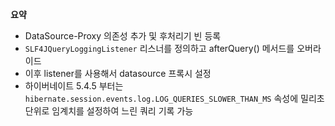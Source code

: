 **요약**
- DataSource-Proxy 의존성 추가 및 후처리기 빈 등록
- `SLF4JQueryLoggingListener` 리스너를 정의하고 afterQuery() 메서드를 오버라이드
- 이후 listener를 사용해서 datasource 프록시 설정
- 하이버네이트 5.4.5 부터는 `hibernate.session.events.log.LOG_QUERIES_SLOWER_THAN_MS` 속성에 밀리초 단위로 임계치를 설정하여 느린 쿼리 기록 가능
